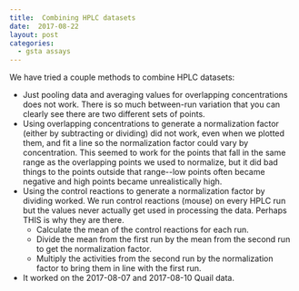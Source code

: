 ```yaml
---
title:  Combining HPLC datasets
date:  2017-08-22
layout: post
categories:
  - gsta assays
---
```

We have tried a couple methods to combine HPLC datasets:
  * Just pooling data and averaging values for overlapping concentrations does not work. There is so much between-run variation that you can clearly see there are two different sets of points.
  * Using overlapping concentrations to generate a normalization factor (either by subtracting or dividing) did not work, even when we plotted them, and fit a line so the normalization factor could vary by concentration. This seemed to work for the points that fall in the same range as the overlapping points we used to normalize, but it did bad things to the points outside that range--low points often became negative and high points became unrealistically high.
  * Using the control reactions to generate a normalization factor by dividing worked. We run control reactions (mouse) on every HPLC run but the values never actually get used in processing the data. Perhaps THIS is why they are there.
    * Calculate the mean of the control reactions for each run.
    * Divide the mean from the first run by the mean from the second run to get the normalization factor.
    * Multiply the activities from the second run by the normalization factor to bring them in line with the first run.
  * It worked on the 2017-08-07 and 2017-08-10 Quail data.
